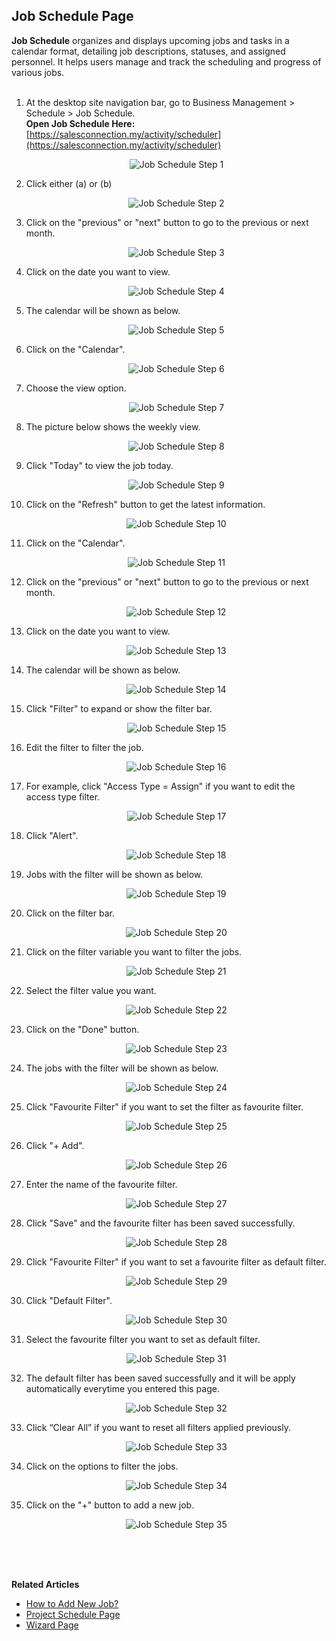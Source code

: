 ## Job Schedule Page

**Job Schedule** organizes and displays upcoming jobs and tasks in a calendar format, detailing job descriptions, statuses, and assigned personnel. It helps users manage and track the scheduling and progress of various jobs.<br><br>


1. At the desktop site navigation bar, go to Business Management > Schedule > Job Schedule.<br>
   **Open Job Schedule Here:** [https://salesconnection.my/activity/scheduler](https://salesconnection.my/activity/scheduler)<br>

   <p align="center">
      <img src="img2/Job_Schedule_Step_1.png" alt="Job Schedule Step 1">
   </p>

2. Click either (a) or (b) 

   <p align="center">
      <img src="img2/Job_Schedule_Step_2.png" alt="Job Schedule Step 2">
   </p>
  
3. Click on the "previous" or "next" button to go to the previous or next month.

   <p align="center">
      <img src="img2/Job_Schedule_Step_3.png" alt="Job Schedule Step 3">
   </p>
   
4. Click on the date you want to view.

   <p align="center">
      <img src="img2/Job_Schedule_Step_4.png" alt="Job Schedule Step 4">
   </p>

5. The calendar will be shown as below.

   <p align="center">
      <img src="img2/Job_Schedule_Step_5.png" alt="Job Schedule Step 5">
   </p>

6. Click on the "Calendar".

   <p align="center">
      <img src="img2/Job_Schedule_Step_6.png" alt="Job Schedule Step 6">
   </p>
  
7. Choose the view option.

   <p align="center">
      <img src="img2/Job_Schedule_Step_7.png" alt="Job Schedule Step 7">
   </p>
  
8. The picture below shows the weekly view.

   <p align="center">
      <img src="img2/Job_Schedule_Step_8.png" alt="Job Schedule Step 8">
   </p>
  
9. Click "Today" to view the job today.

   <p align="center">
      <img src="img2/Job_Schedule_Step_9.png" alt="Job Schedule Step 9">
   </p>
  
10. Click on the "Refresh" button to get the latest information. 

    <p align="center">
      <img src="img2/Job_Schedule_Step_10.png" alt="Job Schedule Step 10">
    </p>

11. Click on the "Calendar".

    <p align="center">
      <img src="img2/Job_Schedule_Step_11.png" alt="Job Schedule Step 11">
    </p>
  
12. Click on the "previous" or "next" button to go to the previous or next month.

    <p align="center">
      <img src="img2/Job_Schedule_Step_12.png" alt="Job Schedule Step 12">
    </p>
  
13. Click on the date you want to view.

    <p align="center">
      <img src="img2/Job_Schedule_Step_13.png" alt="Job Schedule Step 13">
    </p>

14. The calendar will be shown as below.

    <p align="center">
      <img src="img2/Job_Schedule_Step_14.png" alt="Job Schedule Step 14">
    </p>
  
15. Click "Filter" to expand or show the filter bar.

    <p align="center">
      <img src="img2/Job_Schedule_Step_15.png" alt="Job Schedule Step 15">
    </p>
  
16. Edit the filter to filter the job.

    <p align="center">
      <img src="img2/Job_Schedule_Step_16.png" alt="Job Schedule Step 16">
    </p>  

17. For example, click "Access Type = Assign" if you want to edit the access type filter.
    
    <p align="center">
      <img src="img2/Job_Schedule_Step_17.png" alt="Job Schedule Step 17">
    </p>  

18. Click "Alert".
    
    <p align="center">
      <img src="img2/Job_Schedule_Step_18.png" alt="Job Schedule Step 18">
    </p>
  
19. Jobs with the filter will be shown as below.

    <p align="center">
      <img src="img2/Job_Schedule_Step_19.png" alt="Job Schedule Step 19">
    </p>
  
20. Click on the filter bar.

    <p align="center">
      <img src="img2/Job_Schedule_Step_20.png" alt="Job Schedule Step 20">
    </p>  

21. Click on the filter variable you want to filter the jobs.
    
    <p align="center">
      <img src="img2/Job_Schedule_Step_21.png" alt="Job Schedule Step 21">
    </p>  

22. Select the filter value you want.
    
    <p align="center">
      <img src="img2/Job_Schedule_Step_22.png" alt="Job Schedule Step 22">
    </p>
  
23. Click on the "Done" button.

    <p align="center">
      <img src="img2/Job_Schedule_Step_23.png" alt="Job Schedule Step 23">
    </p>
  
24. The jobs with the filter will be shown as below.

    <p align="center">
      <img src="img2/Job_Schedule_Step_24.png" alt="Job Schedule Step 24">
    </p>  

25. Click "Favourite Filter" if you want to set the filter as favourite filter.
    
    <p align="center">
      <img src="img2/Job_Schedule_Step_25.png" alt="Job Schedule Step 25">
    </p>  

26. Click "+ Add".
    
    <p align="center">
      <img src="img2/Job_Schedule_Step_26.png" alt="Job Schedule Step 26">
    </p>
  
27. Enter the name of the favourite filter.

    <p align="center">
      <img src="img2/Job_Schedule_Step_27.png" alt="Job Schedule Step 27">
    </p>
  
28. Click "Save" and the favourite filter has been saved successfully.

    <p align="center">
      <img src="img2/Job_Schedule_Step_28.png" alt="Job Schedule Step 28">
    </p>  

29. Click "Favourite Filter" if you want to set a favourite filter as default filter.
    
    <p align="center">
      <img src="img2/Job_Schedule_Step_29.png" alt="Job Schedule Step 29">
    </p>  

30. Click "Default Filter".
    
    <p align="center">
      <img src="img2/Job_Schedule_Step_30.png" alt="Job Schedule Step 30">
    </p>
  
31. Select the favourite filter you want to set as default filter.

    <p align="center">
      <img src="img2/Job_Schedule_Step_31.png" alt="Job Schedule Step 31">
    </p>
  
32. The default filter has been saved successfully and it will be apply automatically everytime you entered this page.

    <p align="center">
      <img src="img2/Job_Schedule_Step_32.png" alt="Job Schedule Step 32">
    </p>  

33. Click “Clear All” if you want to reset all filters applied previously. 
    
    <p align="center">
      <img src="img2/Job_Schedule_Step_33.png" alt="Job Schedule Step 33">
    </p>  

34. Click on the options to filter the jobs.
    
    <p align="center">
      <img src="img2/Job_Schedule_Step_34.png" alt="Job Schedule Step 34">
    </p>

35. Click on the "+" button to add a new job.
    
    <p align="center">
      <img src="img2/Job_Schedule_Step_35.png" alt="Job Schedule Step 35">
    </p>
    <br><br><br>

**Related Articles**
- [How to Add New Job?](Add_New_Job.md)
- [Project Schedule Page](Project_Schedule_Page.md)
- [Wizard Page](Wizard_Page.md)
